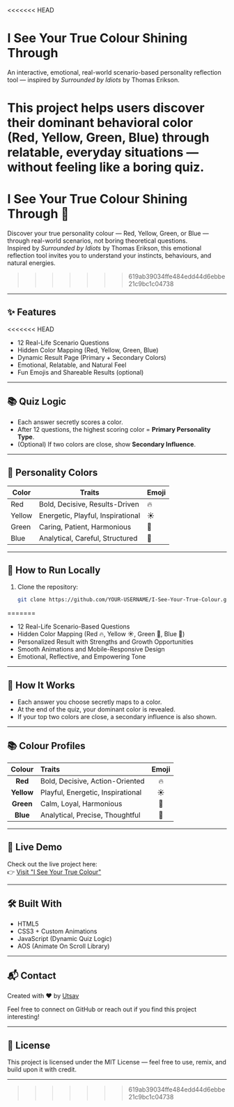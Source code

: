 <<<<<<< HEAD
# I See Your True Colour Shining Through

An interactive, emotional, real-world scenario-based personality reflection tool — inspired by *Surrounded by Idiots* by Thomas Erikson.

This project helps users discover their dominant behavioral color (Red, Yellow, Green, Blue) through relatable, everyday situations — **without** feeling like a boring quiz.
=======
# I See Your True Colour Shining Through 🌈

Discover your true personality colour — Red, Yellow, Green, or Blue — through real-world scenarios, not boring theoretical questions.  
Inspired by *Surrounded by Idiots* by Thomas Erikson, this emotional reflection tool invites you to understand your instincts, behaviours, and natural energies.
>>>>>>> 619ab39034ffe484edd44d6ebbe21c9bc1c04738

---

## ✨ Features

<<<<<<< HEAD
- 12 Real-Life Scenario Questions
- Hidden Color Mapping (Red, Yellow, Green, Blue)
- Dynamic Result Page (Primary + Secondary Colors)
- Emotional, Relatable, and Natural Feel
- Fun Emojis and Shareable Results (optional)

---

## 📚 Quiz Logic

- Each answer secretly scores a color.
- After 12 questions, the highest scoring color = **Primary Personality Type**.
- (Optional) If two colors are close, show **Secondary Influence**.

---

## 🎨 Personality Colors

| Color  | Traits                          | Emoji |
|--------|----------------------------------|-------|
| Red    | Bold, Decisive, Results-Driven   | 🔥    |
| Yellow | Energetic, Playful, Inspirational | ☀️    |
| Green  | Caring, Patient, Harmonious      | 🌿    |
| Blue   | Analytical, Careful, Structured  | 🌊    |

---

## 🚀 How to Run Locally

1. Clone the repository:
   ```bash
   git clone https://github.com/YOUR-USERNAME/I-See-Your-True-Colour.git
=======
- 12 Real-Life Scenario-Based Questions
- Hidden Color Mapping (Red 🔥, Yellow ☀️, Green 🌿, Blue 🌊)
- Personalized Result with Strengths and Growth Opportunities
- Smooth Animations and Mobile-Responsive Design
- Emotional, Reflective, and Empowering Tone

---

## 🎯 How It Works

- Each answer you choose secretly maps to a color.
- At the end of the quiz, your dominant color is revealed.
- If your top two colors are close, a secondary influence is also shown.

---

## 📚 Colour Profiles

| Colour  | Traits                               | Emoji |
|:-------:|:-------------------------------------|:-----:|
| **Red** | Bold, Decisive, Action-Oriented       | 🔥 |
| **Yellow** | Playful, Energetic, Inspirational | ☀️ |
| **Green** | Calm, Loyal, Harmonious            | 🌿 |
| **Blue** | Analytical, Precise, Thoughtful     | 🌊 |

---

## 🚀 Live Demo

Check out the live project here:  
👉 [Visit "I See Your True Colour"](https://utsavkth.github.io/I-See-Your-True-Colour/)

---

## 🛠 Built With

- HTML5
- CSS3 + Custom Animations
- JavaScript (Dynamic Quiz Logic)
- AOS (Animate On Scroll Library)

---

## 📬 Contact

Created with ❤️ by [Utsav](https://github.com/utsavkth)

Feel free to connect on GitHub or reach out if you find this project interesting!

---

## 📜 License

This project is licensed under the MIT License — feel free to use, remix, and build upon it with credit.

---
>>>>>>> 619ab39034ffe484edd44d6ebbe21c9bc1c04738
